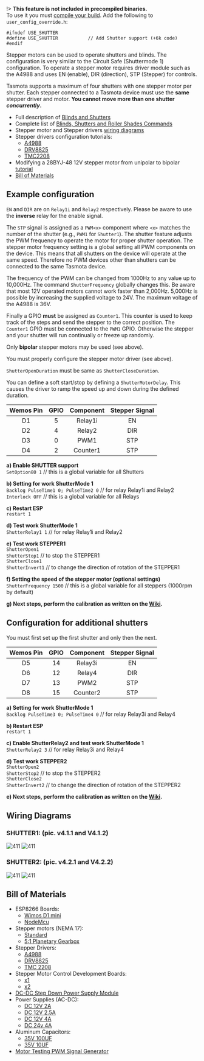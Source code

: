 !> **This feature is not included in precompiled binaries.**     
To use it you must [compile your build](Compile-your-build.md). Add the following to `user_config_override.h`:
```
#ifndef USE_SHUTTER
#define USE_SHUTTER           // Add Shutter support (+6k code)
#endif
```

Stepper motors can be used to operate shutters and blinds. The configuration is very similar to the  Circuit Safe (Shuttermode 1) configuration. To operate a stepper motor requires driver module such as the A4988 and uses EN (enable), DIR (direction), STP (Stepper) for controls.  

Tasmota supports a maximum of four shutters with one stepper motor per shutter. Each stepper connected to a Tasmota device must use the **same** stepper driver and motor. **You cannot move more than one shutter _concurrently_.**  

- Full description of [Blinds and Shutters](Blinds-and-Shutters.md)  
- Complete list of [Blinds, Shutters and Roller Shades Commands](Commands.md#blinds-shutters-and-roller-shades)  
- Stepper motor and Stepper drivers [wiring diagrams](#wiring-diagrams)  
- Stepper drivers configuration tutorials:  
  - [A4988](https://lastminuteengineers.com/a4988-stepper-motor-driver-arduino-tutorial/)
  - [DRV8825](https://lastminuteengineers.com/drv8825-stepper-motor-driver-arduino-tutorial/)
  - [TMC2208](https://wiki.fysetc.com/TMC2208/)  
- Modifying a 28BYJ-48 12V stepper motor from unipolar to bipolar [tutorial](https://coeleveld.com/wp-content/uploads/2016/10/Modifying-a-28BYJ-48-step-motor-from-unipolar-to-bipolar.pdf)  
- [Bill of Materials](#Bill-of-materials)  

## Example configuration  
`EN` and `DIR` are on `Relay1i` and `Relay2` respectively. Please be aware to use the **inverse** relay for the enable signal.  

The `STP` signal is assigned as a `PWM<x>` component where `<x>` matches the number of the shutter (e.g., `PWM1` for `Shutter1`). The shutter feature adjusts the PWM frequency to operate the motor for proper shutter operation. The stepper motor frequency setting is a global setting all PWM components on the device. This means that all shutters on the device will operate at the same speed. Therefore no PWM devices other than shutters can be connected to the same Tasmota device.  

The frequency of the PWM can be changed from 1000Hz to any value up to 10,000Hz. The command `ShutterFrequency` globally changes this. Be aware that most 12V operated motors cannot work faster than 2,000Hz. 5,000Hz is possible by increasing the supplied voltage to 24V. The maximum voltage of the A4988 is 36V.

Finally a GPIO **must** be assigned as `Counter1`. This counter is used to keep track of the steps and send the stepper to the correct position. The `Counter1` GPIO must be connected to the `PWM1` GPIO. Otherwise the stepper and your shutter will run continually or freeze up randomly.

Only **bipolar** stepper motors may be used (see above).  

You must properly configure the stepper motor driver (see above).

`ShutterOpenDuration` must be same as `ShutterCloseDuration`.  

You can define a soft start/stop by defining a `ShutterMotorDelay`. This causes the driver to ramp the speed up and down during the defined duration.

Wemos Pin|GPIO|Component|Stepper Signal
:-:|:-:|:-:|:-:
D1|5|Relay1i|EN
D2|4|Relay2|DIR
D3|0|PWM1|STP
D4|2|Counter1|STP

**a) Enable SHUTTER support**  
   `SetOption80 1`   // this is a global variable for all Shutters 

**b) Setting for work ShutterMode 1**  
   `Backlog PulseTime1 0; PulseTime2 0`   // for relay Relay1i and Relay2  
   `Interlock OFF`                        // this is a global variable for all Relays  

**c) Restart ESP**  
   `restart 1`

**d) Test work ShutterMode 1**  
   `ShutterRelay1 1`   // for relay Relay1i and Relay2

**e) Test work STEPPER1**  
   `ShutterOpen1`   
   `ShutterStop1`      // to stop the STEPPER1  
   `ShutterClose1`  
   `ShutterInvert1`    // to change the direction of rotation of the STEPPER1  

**f) Setting the speed of the stepper motor (optional settings)**  
   `ShutterFrequency 1500`  // this is a global variable for all steppers (1000rpm by default)

**g) Next steps, perform the calibration as written on the [Wiki](Blinds-and-Shutters.md#calibration).**    

## Configuration for additional shutters  
You must first set up the first shutter and only then the next.  

Wemos Pin|GPIO|Component|Stepper Signal
:-:|:-:|:-:|:-:
D5|14|Relay3i|EN
D6|12|Relay4|DIR
D7|13|PWM2|STP
D8|15|Counter2|STP

**a) Setting for work ShutterMode 1**  
  `Backlog PulseTime3 0; PulseTime4 0`   // for relay Relay3i and Relay4  

**b) Restart ESP**  
  `restart 1`

**c) Enable ShutterRelay2 and test work ShutterMode 1**  
  `ShutterRelay2 3`   // for relay Relay3i and Relay4

**d) Test work STEPPER2**  
  `ShutterOpen2`  
  `ShutterStop2`     // to stop the STEPPER2  
  `ShutterClose2`  
  `ShutterInvert2`   // to change the direction of rotation of the STEPPER2  
  
**e) Next steps, perform the calibration as written on the [Wiki](Blinds-and-Shutters.md#calibration).**    

## Wiring Diagrams  
### SHUTTER1: (pic. v4.1.1 and V4.1.2)  
![411](https://github.com/TrDA-hab/blinds/blob/master/images/A4988%20v411.jpg?raw=true ":size=200px")
![411](https://github.com/TrDA-hab/blinds/blob/master/images/A4988%20v412.jpg?raw=true ":size=200px")

### SHUTTER2: (pic. v4.2.1 and V4.2.2)  
![411](https://github.com/TrDA-hab/blinds/blob/master/images/A4988%20v421.jpg?raw=true ":size=200px")
![411](https://github.com/TrDA-hab/blinds/blob/master/images/A4988%20v422.jpg?raw=true ":size=200px")

## Bill of Materials
- ESP8266 Boards:  
  - [Wimos D1 mini](https://www.aliexpress.com/item/32529101036.html)  
  - [NodeMcu](https://www.aliexpress.com/item/32521100830.html)  
- Stepper motors (NEMA 17):  
  - [Standard](https://www.aliexpress.com/item/32572890101.html)  
  - [5:1 Planetary Gearbox](https://www.aliexpress.com/item/32586860419.html)  
- Stepper Drivers:  
  - [A4988](https://www.aliexpress.com/item/1609523735.html)  
  - [DRV8825](https://www.aliexpress.com/item/1609523735.html)  
  - [TMC 2208](https://www.aliexpress.com/item/32851067375.html)  
- Stepper Motor Control Development Boards:  
  - [x1](https://aliexpress.com/item/32908836265.html)  
  - [x2](https://aliexpress.com/item/32870732179.html)  
- [DC-DC Step Down Power Supply Module](https://www.aliexpress.com/item/32546853828.html)  
- Power Supplies (AC-DC):  
  - [DC 12V 2A](https://www.aliexpress.com/item/32856511014.html)  
  - [DC 12V 2.5A](https://www.aliexpress.com/item/32588476889.html)  
  - [DC 12V 4A](https://www.aliexpress.com/item/32994556151.html)  
  - [DC 24v 4A](https://www.aliexpress.com/item/32854269135.html)  
-  Aluminum Capacitors:  
   - [35V 100UF](https://www.aliexpress.com/item/32814611460.html)  
   - [35V 10UF](https://www.aliexpress.com/item/32887486570.html)  
- [Motor Testing PWM Signal Generator](https://www.aliexpress.com/item/32856654440.html)  
